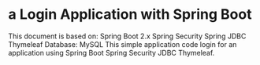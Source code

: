 # a Login Application with Spring Boot

This document is based on:
Spring Boot 2.x
Spring Security
Spring JDBC
Thymeleaf
Database: MySQL
This simple application code login for an application using Spring Boot Spring Security JDBC Thymeleaf.
